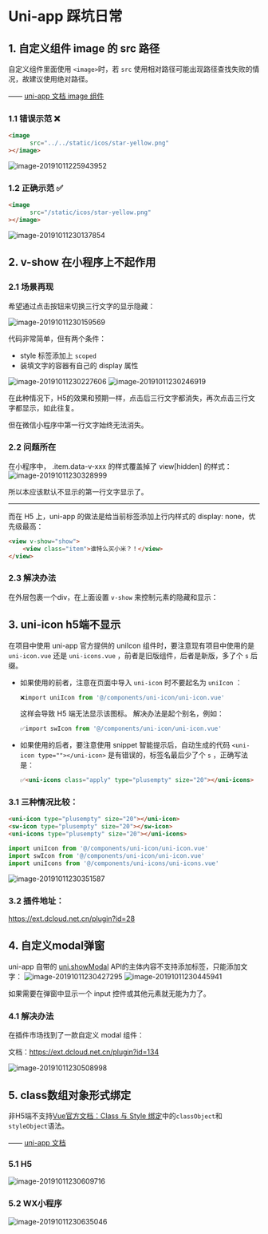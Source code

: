 # Uni-app 踩坑日常

## 1. 自定义组件 image 的 src 路径

自定义组件里面使用 `<image>`时，若 `src` 使用相对路径可能出现路径查找失败的情况，故建议使用绝对路径。

—— [uni-app 文档 image 组件](https://uniapp.dcloud.io/component/image?id=image)

### 1.1 错误示范 ❌

```html
<image
      src="../../static/icos/star-yellow.png"
></image>
```

![image-20191011225943952](./screenshots/image-20191011225943952.png)

### 1.2 正确示范 ✅

```html
<image
      src="/static/icos/star-yellow.png"
></image>
```

![image-20191011230137854](./screenshots/image-20191011230137854.png)

## 2. v-show 在小程序上不起作用

### 2.1 场景再现

希望通过点击按钮来切换三行文字的显示隐藏：

![image-20191011230159569](./screenshots/image-20191011230159569.png)

代码非常简单，但有两个条件：

- style 标签添加上 `scoped`
- 装填文字的容器有自己的 display 属性

![image-20191011230227606](./screenshots/image-20191011230227606.png)
![image-20191011230246919](./screenshots/image-20191011230246919.png)

在此种情况下，H5的效果和预期一样，点击后三行文字都消失，再次点击三行文字都显示，如此往复。

但在微信小程序中第一行文字始终无法消失。

### 2.2 问题所在

在小程序中， .item.data-v-xxx 的样式覆盖掉了 view[hidden] 的样式：
![image-20191011230328999](./screenshots/image-20191011230328999.png)

所以本应该默认不显示的第一行文字显示了。

------

而在 H5 上，uni-app 的做法是给当前标签添加上行内样式的 display: none，优先级最高：

```html
<view v-show="show">
	<view class="item">谁特么买小米？！</view>
</view>
```

### 2.3 解决办法

在外层包裹一个div，在上面设置 `v-show` 来控制元素的隐藏和显示：

## 3. uni-icon h5端不显示

在项目中使用 uni-app 官方提供的 uniIcon 组件时，要注意现有项目中使用的是 `uni-icon.vue` 还是 `uni-icons.vue` ，前者是旧版组件，后者是新版，多了个 `s` 后缀。

- 如果使用的前者，注意在页面中导入 `uni-icon` 时不要起名为 `uniIcon` ：

  ```javascript
  ❌import uniIcon from '@/components/uni-icon/uni-icon.vue'
  ```

  这样会导致 H5 端无法显示该图标。
  解决办法是起个别名，例如：

  ```javascript
  ✅import swIcon from '@/components/uni-icon/uni-icon.vue'
  ```

- 如果使用的后者，要注意使用 snippet 智能提示后，自动生成的代码 `<uni-icon type=""></uni-icon>` 是有错误的，标签名最后少了个 `s` ，正确写法是：

  ```html
  ✅<uni-icons class="apply" type="plusempty" size="20"></uni-icons>
  ```

### 3.1 三种情况比较：

```html
<uni-icon type="plusempty" size="20"></uni-icon>
<sw-icon type="plusempty" size="20"></sw-icon>
<uni-icons type="plusempty" size="20"></uni-icons>
```

```javascript
import uniIcon from '@/components/uni-icon/uni-icon.vue'
import swIcon from '@/components/uni-icon/uni-icon.vue'
import uniIcons from '@/components/uni-icons/uni-icons.vue'
```



![image-20191011230351587](./screenshots/image-20191011230351587.png)

### 3.2 插件地址：

https://ext.dcloud.net.cn/plugin?id=28

## 4. 自定义modal弹窗

uni-app 自带的 [uni.showModal](https://uniapp.dcloud.io/api/ui/prompt?id=showmodal) API的主体内容不支持添加标签，只能添加文字：
![image-20191011230427295](./screenshots/image-20191011230427295.png)
![image-20191011230445941](./screenshots/image-20191011230445941.png)

如果需要在弹窗中显示一个 input 控件或其他元素就无能为力了。

### 4.1 解决办法

在插件市场找到了一款自定义 modal 组件：

文档：https://ext.dcloud.net.cn/plugin?id=134

![image-20191011230508998](./screenshots/image-20191011230508998.png)

## 5. class数组对象形式绑定

非H5端不支持[Vue官方文档：Class 与 Style 绑定](https://cn.vuejs.org/v2/guide/class-and-style.html)中的`classObject`和`styleObject`语法。

—— [uni-app 文档](https://uniapp.dcloud.io/use?id=class-与-style-绑定)

### 5.1 H5

![image-20191011230609716](./screenshots/image-20191011230609716.png)

### 5.2 WX小程序

![image-20191011230635046](./screenshots/image-20191011230635046.png)

